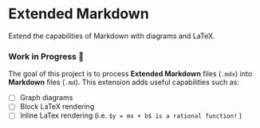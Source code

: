 # Extended Markdown
Extend the capabilities of Markdown with diagrams and LaTeX.

### Work in Progress :wrench:

The goal of this project is to process **Extended Markdown** files (`.mdx`) into **Markdown** files (`.md`). This extension adds useful capabilities such as:
- [ ] Graph diagrams
- [ ] Block LaTeX rendering
- [ ] Inline LaTex rendering (i.e. `$y = mx + b$ is a rational function!` )
